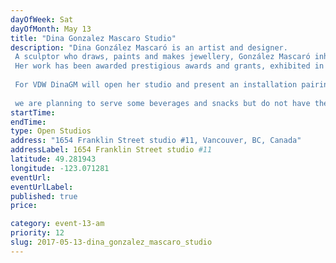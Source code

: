 ```yaml
---
dayOfWeek: Sat
dayOfMonth: May 13
title: "Dina Gonzalez Mascaro Studio"
description: "Dina González Mascaró is an artist and designer.  A sculptor who draws, paints and makes jewellery, González Mascaró inhabits the dual worlds of art and design. Her work has been awarded prestigious awards and grants, exhibited in national and international design fairs, commissioned internationally, published in books and featured in print and digital media.  For VDW DinaGM will open her studio and present an installation pairing artworks (drawing / painting) with jewellery design pieces. This installation of artwork and design objects that reference and influence each other shows the imperceptible line between art and design.  we are planning to serve some beverages and snacks but do not have the details at this time."
startTime: 
endTime: 
type: Open Studios
address: "1654 Franklin Street studio #11, Vancouver, BC, Canada"
addressLabel: 1654 Franklin Street studio #11
latitude: 49.281943
longitude: -123.071281
eventUrl: 
eventUrlLabel: 
published: true
price: 

category: event-13-am
priority: 12
slug: 2017-05-13-dina_gonzalez_mascaro_studio
---
```

